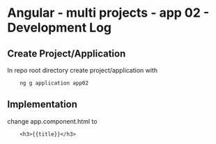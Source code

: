 # Angular - multi projects - app 02 - Development Log

## Create Project/Application

In repo root directory create project/application with 

        ng g application app02

## Implementation

change app.component.html to

        <h3>{{title}}</h3>


